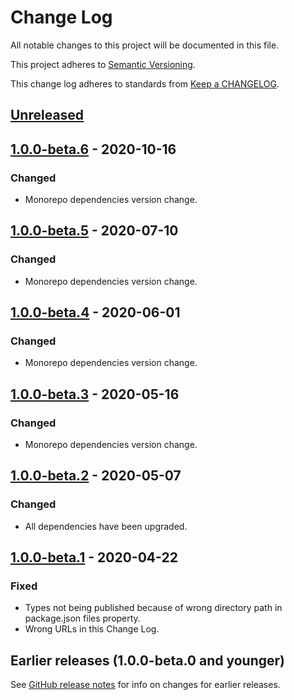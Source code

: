 # Change Log

All notable changes to this project will be documented in this file.

This project adheres to [Semantic Versioning](https://semver.org).

This change log adheres to standards from [Keep a CHANGELOG](https://keepachangelog.com).

## [Unreleased]

## [1.0.0-beta.6] - 2020-10-16

### Changed
- Monorepo dependencies version change.

## [1.0.0-beta.5] - 2020-07-10

### Changed
- Monorepo dependencies version change.

## [1.0.0-beta.4] - 2020-06-01

### Changed
- Monorepo dependencies version change.

## [1.0.0-beta.3] - 2020-05-16

### Changed
- Monorepo dependencies version change.

## [1.0.0-beta.2] - 2020-05-07

### Changed
- All dependencies have been upgraded.

## [1.0.0-beta.1] - 2020-04-22

### Fixed
- Types not being published because of wrong directory path in package.json files property.
- Wrong URLs in this Change Log.

## Earlier releases (1.0.0-beta.0 and younger)
See [GitHub release notes](https://github.com/codistica/codistica-js/releases?after=@codistica/scriptfiber@1.0.0-beta.1)
for info on changes for earlier releases.

[Unreleased]: https://github.com/codistica/codistica-js/compare/@codistica/scriptfiber@1.0.0-beta.6...HEAD
[1.0.0-beta.6]: https://github.com/codistica/codistica-js/compare/@codistica/scriptfiber@1.0.0-beta.5...@codistica/scriptfiber@1.0.0-beta.6
[1.0.0-beta.5]: https://github.com/codistica/codistica-js/compare/@codistica/scriptfiber@1.0.0-beta.4...@codistica/scriptfiber@1.0.0-beta.5
[1.0.0-beta.4]: https://github.com/codistica/codistica-js/compare/@codistica/scriptfiber@1.0.0-beta.3...@codistica/scriptfiber@1.0.0-beta.4
[1.0.0-beta.3]: https://github.com/codistica/codistica-js/compare/@codistica/scriptfiber@1.0.0-beta.2...@codistica/scriptfiber@1.0.0-beta.3
[1.0.0-beta.2]: https://github.com/codistica/codistica-js/compare/@codistica/scriptfiber@1.0.0-beta.1...@codistica/scriptfiber@1.0.0-beta.2
[1.0.0-beta.1]: https://github.com/codistica/codistica-js/compare/@codistica/scriptfiber@1.0.0-beta.0...@codistica/scriptfiber@1.0.0-beta.1
